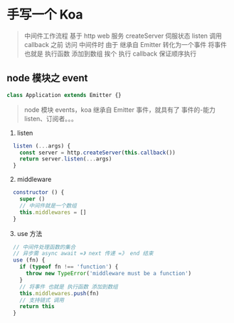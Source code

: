 # 手写一个 Koa 

> 中间件工作流程
  基于 http web 服务 createServer 伺服状态
  listen 调用 callback 之前
  访问 中间件时
  由于 继承自 Emitter 转化为一个事件
  将事件 也就是 执行函数 添加到数组
  挨个 执行 callback
  保证顺序执行

## node 模块之 event
```js
class Application extends Emitter {}
```
> node 模块 events，koa 继承自 Emitter 事件，就具有了 事件的-能力 listen、订阅者。。。

1. listen
```js
  listen (...args) {
    const server = http.createServer(this.callback())
    return server.listen(...args)
  }
```

2. middleware
```js
  constructor () {
    super ()
    // 中间件就是一个数组
    this.middlewares = []
  }
```

3. use 方法
```js
  // 中间件处理函数的集合
  // 异步需 async await =》 next 传递 =》 end 结束
  use (fn) {
    if (typeof fn !== 'function') {
      throw new TypeError('middleware must be a function')
    }
    // 将事件 也就是 执行函数 添加到数组
    this.middlewares.push(fn)
    // 支持链式 调用
    return this
  }
```